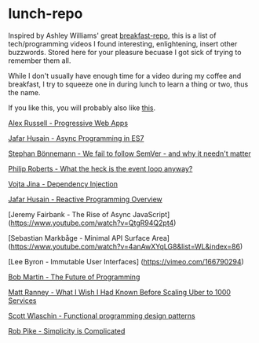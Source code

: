 # lunch-repo

Inspired by Ashley Williams' great [breakfast-repo](https://github.com/ashleygwilliams/breakfast-repo), this is a list of tech/programming videos I found interesting, enlightening, insert other buzzwords. Stored here for your pleasure becuase I got sick of trying to remember them all. 

While I don't usually have enough time for a video during my coffee and breakfast, I try to squeeze one in during lunch to learn a thing or two, thus the name.

If you like this, you will probably also like [this](https://github.com/jakedex/brunch-repo).

[Alex Russell - Progressive Web Apps](https://www.oreilly.com/ideas/progressive-web-apps-and-whats-next-for-mobile)

[Jafar Husain - Async Programming in ES7](https://www.youtube.com/watch?v=lil4YCCXRYc&list=PLS1cYe5xBIhXTlVOuWMtbuBpqKVgnIOJb&index=21)

[Stephan Bönnemann - We fail to follow SemVer - and why it needn't matter](https://www.youtube.com/watch?v=tc2UgG5L7WM)

[Philip Roberts - What the heck is the event loop anyway?](https://www.youtube.com/watch?v=8aGhZQkoFbQ)

[Vojta Jina - Dependency Injection](https://www.youtube.com/watch?v=_OGGsf1ZXMs&list=PLS1cYe5xBIhXTlVOuWMtbuBpqKVgnIOJb&index)

[Jafar Husain - Reactive Programming Overview](https://www.youtube.com/watch?v=dwP1TNXE6fc)

[Jeremy Fairbank - The Rise of Async JavaScript] (https://www.youtube.com/watch?v=QtgR94Q2pt4)

[Sebastian Markbåge - Minimal API Surface Area] (https://www.youtube.com/watch?v=4anAwXYqLG8&list=WL&index=86)

[Lee Byron - Immutable User Interfaces] (https://vimeo.com/166790294)

[Bob Martin - The Future of Programming](https://www.youtube.com/watch?v=ecIWPzGEbFc&list=WL)

[Matt Ranney - What I Wish I Had Known Before Scaling Uber to 1000 Services](https://www.youtube.com/watch?v=kb-m2fasdDY)

[Scott Wlaschin - Functional programming design patterns](https://www.youtube.com/watch?v=E8I19uA-wGY)

[Rob Pike - Simplicity is Complicated](https://www.youtube.com/watch?v=rFejpH_tAHM)

